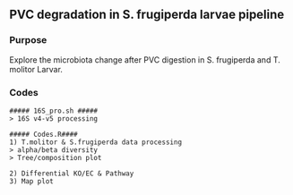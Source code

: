 ## PVC degradation in S. frugiperda larvae pipeline



### Purpose

Explore the microbiota change after PVC digestion in S. frugiperda and T. molitor Larvar.



### Codes

```
##### 16S_pro.sh #####
> 16S v4-v5 processing

##### Codes.R####
1) T.molitor & S.frugiperda data processing
> alpha/beta diversity
> Tree/composition plot

2) Differential KO/EC & Pathway
3) Map plot
```




